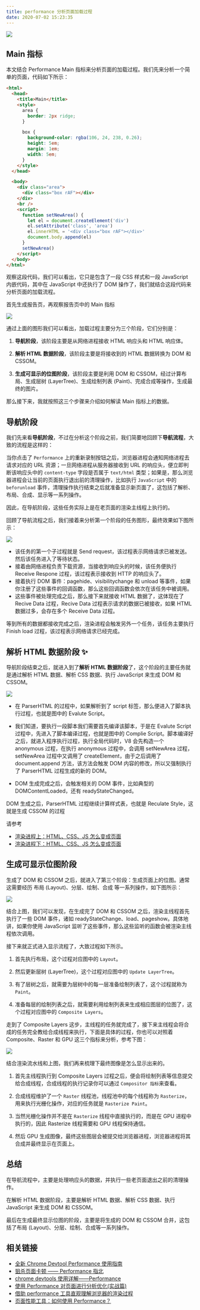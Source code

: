 ```yaml
---
title: performance 分析页面加载过程
date: 2020-07-02 15:23:35
---
```


![](../../assets/browser/performance/preview.png)

## Main 指标

本文结合 Performance Main 指标来分析页面的加载过程。我们先来分析一个简单的页面，代码如下所示：

```html
<html>
  <head>
    <title>Main</title>
    <style>
      area {
        border: 2px ridge;
      }

      box {
        background-color: rgba(106, 24, 238, 0.26);
        height: 5em;
        margin: 1em;
        width: 5em;
      }
    </style>
  </head>

  <body>
    <div class="area">
      <div class="box rAF"></div>
    </div>
    <br />
    <script>
      function setNewArea() {
        let el = document.createElement('div')
        el.setAttribute('class', 'area')
        el.innerHTML = '<div class="box rAF"></div>'
        document.body.append(el)
      }
      setNewArea()
    </script>
  </body>
</html>
```

观察这段代码，我们可以看出，它只是包含了一段 CSS 样式和一段 JavaScript 内嵌代码，其中在 JavaScript 中还执行了 DOM 操作了，我们就结合这段代码来分析页面的加载流程。

首先生成报告页，再观察报告页中的 Main 指标

![](../../assets/browser/performance/main.png)

通过上面的图形我们可以看出，加载过程主要分为三个阶段，它们分别是：

1. **导航阶段**，该阶段主要是从网络进程接收 HTML 响应头和 HTML 响应体。

2. **解析 HTML 数据阶段**，该阶段主要是将接收到的 HTML 数据转换为 DOM 和 CSSOM。

3. **生成可显示的位图阶段**，该阶段主要是利用 DOM 和 CSSOM，经过计算布局、生成层树 (LayerTree)、生成绘制列表 (Paint)、完成合成等操作，生成最终的图片。

那么接下来，我就按照这三个步骤来介绍如何解读 Main 指标上的数据。

## 导航阶段

我们先来看**导航阶段**，不过在分析这个阶段之前，我们简要地回顾下**导航流程**，大致的流程是这样的：

当你点击了 `Performance` 上的重新录制按钮之后，浏览器进程会通知网络进程去请求对应的 URL 资源；一旦网络进程从服务器接收到 URL 的响应头，便立即判断该响应头中的 `content-type` 字段是否属于 `text/html` 类型；如果是，那么浏览器进程会让当前的页面执行退出前的清理操作，比如执行 `JavaScript` 中的 `beforunload` 事件，清理操作执行结束之后就准备显示新页面了，这包括了解析、布局、合成、显示等一系列操作。

因此，在导航阶段，这些任务实际上是在老页面的渲染主线程上执行的。

回顾了导航流程之后，我们接着来分析第一个阶段的任务图形，最终效果如下图所示：

![](../../assets/browser/performance/receive-html.png)

- 该任务的第一个子过程就是 Send request，该过程表示网络请求已被发送。然后该任务进入了等待状态。
- 接着由网络进程负责下载资源，当接收到响应头的时候，该任务便执行 Receive Respone 过程，该过程表示接收到 HTTP 的响应头了。
- 接着执行 DOM 事件：pagehide、visibilitychange 和 unload 等事件，如果你注册了这些事件的回调函数，那么这些回调函数会依次在该任务中被调用。
- 这些事件被处理完成之后，那么接下来就接收 HTML 数据了，这体现在了 Recive Data 过程，Recive Data 过程表示请求的数据已被接收，如果 HTML 数据过多，会存在多个 Receive Data 过程。

等到所有的数据都接收完成之后，渲染进程会触发另外一个任务，该任务主要执行 Finish load 过程，该过程表示网络请求已经完成。

## 解析 HTML 数据阶段 ✨

导航阶段结束之后，就进入到了**解析 HTML 数据阶段**了，这个阶段的主要任务就是通过解析 HTML 数据、解析 CSS 数据、执行 JavaScript 来生成 DOM 和 CSSOM。

![](../../assets/browser/performance/parse-html.png)

- 在 ParserHTML 的过程中，如果解析到了 script 标签，那么便进入了脚本执行过程，也就是图中的 Evalute Script。

- 我们知道，要执行一段脚本我们需要首先编译该脚本，于是在 Evalute Script 过程中，先进入了脚本编译过程，也就是图中的 Complie Script。脚本编译好之后，就进入程序执行过程，执行全局代码时，V8 会先构造一个 anonymous 过程，在执行 anonymous 过程中，会调用 setNewArea 过程，setNewArea 过程中又调用了 createElement，由于之后调用了 document.append 方法，该方法会触发 DOM 内容的修改，所以又强制执行了 ParserHTML 过程生成的新的 DOM。

- DOM 生成完成之后，会触发相关的 DOM 事件，比如典型的 DOMContentLoaded，还有 readyStateChanged。

DOM 生成之后，ParserHTML 过程继续计算样式表，也就是 Reculate Style，这就是生成 CSSOM 的过程

请参考

- [渲染进程上：HTML、CSS、JS 怎么变成页面](./../../browser/macro/rendering1.md)
- [渲染进程下：HTML、CSS、JS 怎么变成页面](./../../browser/macro/rendering2.md)

## 生成可显示位图阶段

生成了 DOM 和 CSSOM 之后，就进入了第三个阶段：生成页面上的位图。通常这需要经历 <span class='orange'>布局 (Layout)、分层、绘制、合成</span> 等一系列操作，如下图所示：

![](../../assets/browser/performance/paint.png)

结合上图，我们可以发现，在生成完了 DOM 和 CSSOM 之后，渲染主线程首先执行了一些 DOM 事件，诸如 readyStateChange、load、pageshow。具体地讲，如果你使用 JavaScript 监听了这些事件，那么这些监听的函数会被渲染主线程依次调用。

接下来就正式进入显示流程了，大致过程如下所示。

1. 首先执行布局，这个过程对应图中的 `Layout`。

2. 然后更新层树 (LayerTree)，这个过程对应图中的 `Update LayerTree`。

3. 有了层树之后，就需要为层树中的每一层准备绘制列表了，这个过程就称为 `Paint`。

4. 准备每层的绘制列表之后，就需要利用绘制列表来生成相应图层的位图了，这个过程对应图中的 `Composite Layers`。

走到了 Composite Layers 这步，主线程的任务就完成了，接下来主线程会将合成的任务完全教给合成线程来执行，下面是具体的过程，你也可以对照着 Composite、Raster 和 GPU 这三个指标来分析，参考下图：

![](../../assets/browser/performance/composite.png)

结合渲染流水线和上图，我们再来梳理下最终图像是怎么显示出来的。

1. 首先主线程执行到 Composite Layers 过程之后，便会将绘制列表等信息提交给合成线程，合成线程的执行记录你可以通过 `Compositor 指标`来查看。

2. 合成线程维护了一个 `Raster` 线程池，线程池中的每个线程称为 `Rasterize`，用来执行光栅化操作，对应的任务就是 `Rasterize Paint`。

3. 当然光栅化操作并不是在 `Rasterize` 线程中直接执行的，而是在 GPU 进程中执行的，因此 Rasterize 线程需要和 GPU 线程保持通信。

4. 然后 GPU 生成图像，最终这些图层会被提交给浏览器进程，浏览器进程将其合成并最终显示在页面上。

## 总结

在导航流程中，主要是处理响应头的数据，并执行一些老页面退出之前的清理操作。

在解析 HTML 数据阶段，主要是解析 HTML 数据、解析 CSS 数据、执行 JavaScript 来生成 DOM 和 CSSOM。

最后在生成最终显示位图的阶段，主要是将生成的 DOM 和 CSSOM 合并，这包括了布局 (Layout)、分层、绘制、合成等一系列操作。

## 相关链接

- [全新 Chrome Devtool Performance 使用指南](https://zhuanlan.zhihu.com/p/29879682)
- [狙杀页面卡顿 —— Performance 指北](https://juejin.im/post/5b65105f5188251b134e9778)
- [chrome devtools 使用详解——Performance](https://juejin.im/post/5c009115f265da612859d8e2)
- [使用 Performance 对页面进行分析优化(实战篇)](https://segmentfault.com/a/1190000016627791)
- [借助 performance 工具直观理解浏览器的渲染过程](https://juejin.im/post/5d0738465188256aa76bc8e7)
- [页面性能工具：如何使用 Performance？](https://time.geekbang.org/column/article/177070?code=NiCoaK-xsW6tErzSr6ZGB3jwgne3Pqg7v1UPGf9ApOI)
